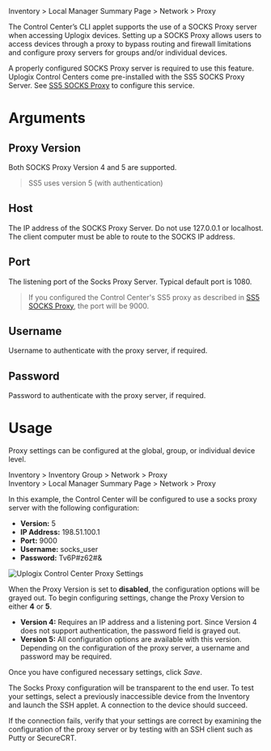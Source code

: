<!-- 5.4 -->
<div class='ucc' />Inventory > Local Manager Summary Page > Network > Proxy</div>

The Control Center’s CLI applet supports the use of a SOCKS Proxy server when accessing Uplogix devices. Setting up a SOCKS Proxy allows users to access devices through a proxy to bypass routing and firewall limitations and configure proxy servers for groups and/or individual devices.

A properly configured SOCKS Proxy server is required to use this feature. Uplogix Control Centers come pre-installed with the SS5 SOCKS Proxy Server. See [SS5 SOCKS Proxy](http://uplogix.com/docs/control-center-user-guide/managing-the-control-center/ss5-socks-proxy) to configure this service.

# Arguments

## Proxy Version

Both SOCKS Proxy Version 4 and 5 are supported.

> SS5 uses version 5 (with authentication)

## Host

The IP address of the SOCKS Proxy Server. Do not use 127.0.0.1 or localhost. The client computer must be able to route to the SOCKS IP address.

## Port

The listening port of the Socks Proxy Server. Typical default port is 1080.

> If you configured the Control Center's SS5 proxy as described in [SS5 SOCKS Proxy](http://uplogix.com/docs/control-center-user-guide/managing-the-control-center/ss5-socks-proxy), the port will be 9000.

## Username

Username to authenticate with the proxy server, if required.

## Password

Password to authenticate with the proxy server, if required.

# Usage

Proxy settings can be configured at the global, group, or individual device level.

<div class='ucc' />Inventory > Inventory Group > Network > Proxy</div>
<div class='ucc' />Inventory > Local Manager Summary Page > Network > Proxy</div>

In this example, the Control Center will be configured to use a socks proxy server with the following configuration:

* **Version:** 5
* **IP Address:** 198.51.100.1
* **Port:** 9000
* **Username:** socks_user
* **Password:** Tv6P#z62#&

![Uplogix Control Center Proxy Settings](http://uplogix.com/support/docs/img/5.4/uplogix-control-center-proxy-settings.png)

When the Proxy Version is set to **disabled**, the configuration options will be grayed out. To begin configuring settings, change the Proxy Version to either **4** or **5**.

* **Version 4:** Requires an IP address and a listening port. Since Version 4 does not support authentication, the password field is grayed out.
* **Version 5:** All configuration options are available with this version. Depending on the configuration of the proxy server, a username and password may be required.

Once you have configured necessary settings, click *Save*.

The Socks Proxy configuration will be transparent to the end user. To test your settings, select a previously inaccessible device from the Inventory and launch the SSH applet. A connection to the device should succeed.

If the connection fails, verify that your settings are correct by examining the configuration of the proxy server or by testing with an SSH client such as Putty or SecureCRT.